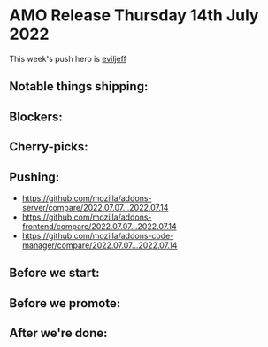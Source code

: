# AMO Release Thursday 14th July 2022

This week's push hero is [eviljeff](https://github.com/eviljeff)

## Notable things shipping:

## Blockers:

## Cherry-picks:

## Pushing:

- https://github.com/mozilla/addons-server/compare/2022.07.07...2022.07.14
- https://github.com/mozilla/addons-frontend/compare/2022.07.07...2022.07.14
- https://github.com/mozilla/addons-code-manager/compare/2022.07.07...2022.07.14

## Before we start:

## Before we promote:

## After we're done:
